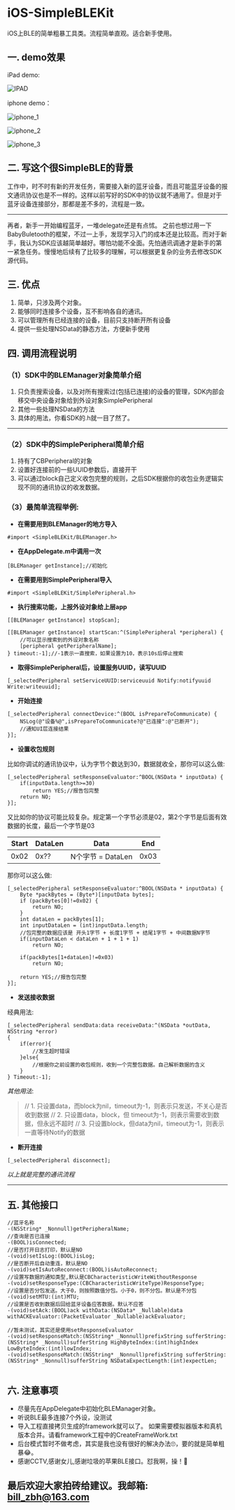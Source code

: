 # iOS-SimpleBLEKit
iOS上BLE的简单粗暴工具类。流程简单直观。适合新手使用。
## 一. demo效果

iPad demo:

![IPAD](https://github.com/billzbh/iOS-SimpleBLEKit/blob/master/image/IMG_0010.jpg)

iphone demo：

![iphone_1](https://github.com/billzbh/iOS-SimpleBLEKit/blob/master/image/IMG_0011.jpg) 

![iphone_2](https://github.com/billzbh/iOS-SimpleBLEKit/blob/master/image/IMG_0012.jpg) 

![iphone_3](https://github.com/billzbh/iOS-SimpleBLEKit/blob/master/image/IMG_0013.jpg)

## 二. 写这个很SimpleBLE的背景
工作中，时不时有新的开发任务，需要接入新的蓝牙设备，而且可能蓝牙设备的报文通讯协议也是不一样的。这样以前写好的SDK中的协议就不通用了。但是对于蓝牙设备连接部分，那都是差不多的，流程是一致。

-------

再者，新手一开始编程蓝牙，一堆delegate还是有点怵。 之前也想过用一下BabyBuletooth的框架，不过一上手，发现学习入门的成本还是比较高。而对于新手，我认为SDK应该越简单越好。哪怕功能不全面。先怕通讯调通才是新手的第一紧急任务。慢慢地后续有了比较多的理解，可以根据更复杂的业务去修改SDK源代码。


## 三. 优点
1. 简单，只涉及两个对象。
2. 能够同时连接多个设备，互不影响各自的通讯。
2. 可以管理所有已经连接的设备，目前只支持断开所有设备
3. 提供一些处理NSData的静态方法，方便新手使用
## 四. 调用流程说明


### （1）SDK中的BLEManager对象简单介绍

1. 只负责搜索设备，以及对所有搜索过(包括已连接)的设备的管理，SDK内部会移交中央设备对象给到外设对象SimplePeripheral
2. 其他一些处理NSData的方法
3. 具体的用法，你看SDK的.h就一目了然了。

-------

### （2）SDK中的SimplePeripheral简单介绍
1. 持有了CBPeripheral的对象
2. 设置好连接前的一些UUID参数后，直接开干
3. 可以通过block自己定义收包完整的规则，之后SDK根据你的收包业务逻辑实现不同的通讯协议的收发数据。

### （3）最简单流程举例:
* **在需要用到BLEManager的地方导入**

```
#import <SimpleBLEKit/BLEManager.h>
```

* **在AppDelegate.m中调用一次**

```
[BLEManager getInstance];//初始化
```

* **在需要用到SimplePeripheral导入**

```
#import <SimpleBLEKit/SimplePeripheral.h>
```

* **执行搜索功能，上报外设对象给上层app**

```
[[BLEManager getInstance] stopScan];

[[BLEManager getInstance] startScan:^(SimplePeripheral *peripheral) {
    //可以显示搜索到的外设对象名称
    [peripheral getPeripheralName];           
} timeout:-1];//-1表示一直搜索，如果设置为10，表示10s后停止搜索
```

* **取得SimplePeripheral后，设置服务UUID，读写UUID**


```
[_selectedPeripheral setServiceUUID:serviceuuid Notify:notifyuuid Write:writeuuid];
```

* **开始连接**

```
[_selectedPeripheral connectDevice:^(BOOL isPrepareToCommunicate) {
    NSLog(@"设备%@",isPrepareToCommunicate?@"已连接":@"已断开");
    //通知UI层连接结果    
}];
```

* **设置收包规则**

比如你调试的通讯协议中，认为字节个数达到30，数据就收全，那你可以这么做:

```
[_selectedPeripheral setResponseEvaluator:^BOOL(NSData * inputData) {
    if(inputData.length>=30)
        return YES;//报告包完整
    return NO;    
}];
```

又比如你的协议可能比较复杂。规定第一个字节必须是02，第2个字节是后面有效数据的长度，最后一个字节是03

| Start | DataLen | Data | End |
| --- | --- | --- | --- |
| 0x02 | 0x?? | N个字节 = DataLen | 0x03 |

那你可以这么做:

```
[_selectedPeripheral setResponseEvaluator:^BOOL(NSData * inputData) {
    Byte *packBytes = (Byte*)[inputData bytes];
    if (packBytes[0]!=0x02) {
        return NO;
    }
    int dataLen = packBytes[1];
    int inputDataLen = (int)inputData.length;
    //包完整的数据应该是 开头1字节 + 长度1字节 + 结尾1字节 + 中间数据N字节
    if(inputDataLen < dataLen + 1 + 1 + 1)
        return NO;
    
    if(packBytes[1+dataLen]!=0x03)
        return NO;
    
    return YES;//报告包完整
}];
```

* **发送接收数据**


经典用法:

```
[_selectedPeripheral sendData:data receiveData:^(NSData *outData, NSString *error) 
{   
    if(error){
        //发生超时错误
    }else{
        //根据你之前设置的收包规则，收到一个完整包数据。自己解析数据的含义
    }
} Timeout:-1];
```
*其他用法*:
> // 1. 只设置data，而block为nil，timeout为-1，则表示只发送，不关心是否收到数据
> // 2. 只设置data，block，但 timeout为-1，则表示需要收到数据，但永远不超时
> // 3. 只设置block，但data为nil，timeout为-1，则表示一直等待Notify的数据

* **断开连接**

```
[_selectedPeripheral disconnect];
```

*以上就是完整的通讯流程* 


-------



## 五. 其他接口


```
//蓝牙名称
-(NSString* _Nonnull)getPeripheralName;
//查询是否已连接
-(BOOL)isConnected;
//是否打开日志打印，默认是NO
-(void)setIsLog:(BOOL)isLog;
//是否断开后自动重连，默认是NO
-(void)setIsAutoReconnect:(BOOL)isAutoReconnect;
//设置写数据的通知类型,默认是CBCharacteristicWriteWithoutResponse
-(void)setResponseType:(CBCharacteristicWriteType)ResponseType;
//设置是否分包发送。大于0，则按照数值分包。小于0，则不分包。默认是不分包
-(void)setMTU:(int)MTU;
//设置是否收到数据后回给蓝牙设备应答数据。默认不应答
-(void)setAck:(BOOL)ack withData:(NSData* _Nullable)data withACKEvaluator:(PacketEvaluator _Nullable)ackEvaluator;

//暂未测试，其实还是使用setResponseEvaluator
-(void)setResponseMatch:(NSString* _Nonnull)prefixString sufferString:(NSString* _Nonnull)sufferString HighByteIndex:(int)highIndex LowByteIndex:(int)lowIndex;
-(void)setResponseMatch:(NSString* _Nonnull)prefixString sufferString:(NSString* _Nonnull)sufferString NSDataExpectLength:(int)expectLen;


```


## 六. 注意事项

* 尽量先在AppDelegate中初始化BLEManager对象。
* 听说BLE最多连接7个外设，没测试
* 导入工程直接拷贝生成的framework就可以了。 如果需要模拟器版本和真机版本合并。请看framework工程中的CreateFrameWork.txt
* 后台模式暂时不做考虑，其实是我也没有很好的解决办法🙄，要的就是简单粗暴😂。
* 感谢CCTV,感谢女儿,感谢垃圾的苹果BLE接口。怼我啊，操！🤔


## 最后欢迎大家拍砖给建议。我邮箱: bill_zbh@163.com

